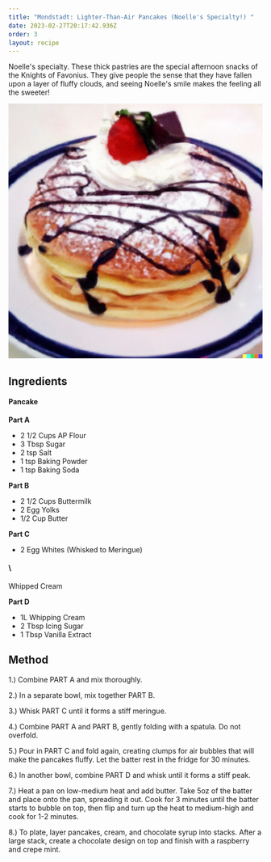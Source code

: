 ```yaml
---
title: "Mondstadt: Lighter-Than-Air Pancakes (Noelle's Specialty!) "
date: 2023-02-27T20:17:42.936Z
order: 3
layout: recipe
---
```

Noelle's specialty. These thick pastries are the special afternoon snacks of the Knights of Favonius. They give people the sense that they have fallen upon a layer of fluffy clouds, and seeing Noelle's smile makes the feeling all the sweeter! 

![Lighter than Air Pancakes - Noelle's Specialty](../uploads/dall·e-2023-02-27-20.42.23.png "Photo by DALL-E")

## I﻿ngredients

#### Pancake

**Part A**

* 2 1/2 Cups AP Flour 
* 3 Tbsp Sugar 
* 2 tsp Salt 
* 1 tsp Baking Powder 
* 1 tsp Baking Soda 

**Part B**

* 2 1/2 Cups Buttermilk 
* 2 Egg Yolks 
* 1/2 Cup Butter 

**Part C**

* 2 Egg Whites (Whisked to Meringue)  

#### \
Whipped Cream

**Part D**

* 1L Whipping Cream 
* 2 Tbsp Icing Sugar  
* 1 Tbsp Vanilla Extract 



## M﻿ethod

1.) Combine PART A and mix thoroughly.

2.) In a separate bowl, mix together PART B.

3.) Whisk PART C until it forms a stiff meringue.

4.) Combine PART A and PART B, gently folding with a spatula. Do not overfold.

5.) Pour in PART C and fold again, creating clumps for air bubbles that will make the pancakes fluffy. Let the batter rest in the fridge for 30 minutes.

6.) In another bowl, combine PART D and whisk until it forms a stiff peak.

7.) Heat a pan on low-medium heat and add butter. Take 5oz of the batter and place onto the pan, spreading it out. Cook for 3 minutes until the batter starts to bubble on top, then flip and turn up the heat to medium-high and cook for 1-2 minutes. 

8.) To plate, layer pancakes, cream, and chocolate syrup into stacks. After a large stack, create a chocolate design on top and finish with a raspberry and crepe mint.